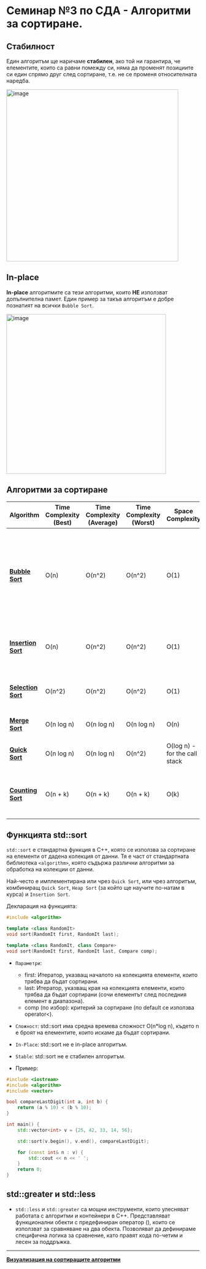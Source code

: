 # Семинар №3 по СДА - Алгоритми за сортиране.
## Стабилност
Един алгоритъм ще наричаме **стабилен**, ако той ни гарантира, че елементите, които са равни помежду си, няма да променят позициите си един спрямо друг след сортиране, т.е. не се променя относителната наредба.

<img width="448" alt="image" src="https://github.com/user-attachments/assets/cda82754-edd1-43d3-9a77-7cbdb3657773">


## In-place
**In-place** алгоритмите са тези алгоритми, които **НЕ** използват допълнителна памет. Един пример за такъв алгоритъм е добре познатият на всички `Bubble Sort`.

<img width="416" alt="image" src="https://github.com/user-attachments/assets/d2500499-3d3d-4251-865e-519140b3d367">


## Алгоритми за сортиране

| **Algorithm**   | **Time Complexity (Best)** | **Time Complexity (Average)** | **Time Complexity (Worst)** | **Space Complexity** | **In-Place** | **Stable** | **When Efficient**                     |
|-----------------|----------------------------|-------------------------------|-----------------------------|----------------------|--------------|------------|-----------------------------------------|
| [**Bubble Sort**](https://github.com/desiish/SDA_2024_2025/blob/main/Sem03/sorting_algorithms/bubble-sort.cpp) | O(n)                        | O(n^2)                        | O(n^2)                      | O(1)                 | Yes          | Yes        | Useful for smaller sets of elements or when the set is almost sorted, but inefficient for larger sets.|
| [**Insertion Sort**](https://github.com/desiish/SDA_2024_2025/blob/main/Sem03/sorting_algorithms/insertion-sort.cpp) | O(n)                     | O(n^2)                        | O(n^2)                      | O(1)                 | Yes          | Yes        | Useful for small datasets, or nearly sorted lists.|
| [**Selection Sort**](https://github.com/desiish/SDA_2024_2025/blob/main/Sem03/sorting_algorithms/selection-sort.cpp) | O(n^2)                   | O(n^2)                        | O(n^2)                      | O(1)                 | Yes          | No         | Useful when memory writes are costly.         |
| [**Merge Sort**](https://github.com/desiish/SDA_2024_2025/blob/main/Sem03/sorting_algorithms/merge-sort.cpp)  | O(n log n)                  | O(n log n)                    | O(n log n)                  | O(n)                 | No           | Yes        | Useful for large datasets.                    |
| [**Quick Sort**](https://github.com/desiish/SDA_2024_2025/blob/main/Sem03/sorting_algorithms/merge-sort.cpp)  | O(n log n)                  | O(n log n)                    | O(n^2)                      | O(log n) - for the call stack| Yes          | No         | Most general-purpose sorting.          |
| [**Counting Sort**](https://github.com/desiish/SDA_2024_2025/blob/main/Sem03/sorting_algorithms/counting-sort.cpp) | O(n + k)                  | O(n + k)                      | O(n + k)                    | O(k)                 | No           | Yes        | Usefule when the range of input values is limited.|

## Функцията std::sort
`std::sort` е стандартна функция в C++, която се използва за сортиране на елементи от дадена колекция от данни. Тя е част от стандартната библиотека `<algorithm>`, която съдържа различни алгоритми за обработка на колекции от данни.

Най-често е имплементирана или чрез `Quick Sort`, или чрез алгоритъм, комбиниращ `Quick Sort`, `Heap Sort` (за който ще научите по-натам в курса) и `Insertion Sort`. 

Декларация на функцията:
```c++
#include <algorithm>

template <class RandomIt>
void sort(RandomIt first, RandomIt last);

template <class RandomIt, class Compare>
void sort(RandomIt first, RandomIt last, Compare comp);

```

- `Параметри`:
  - first: Итератор, указващ началото на колекцията елементи, които трябва да бъдат сортирани.
  - last: Итератор, указващ края на колекцията елементи, които трябва да бъдат сортирани (сочи елементът след последния елемент в диапазона).
  - comp (по избор): критерий за сортиране (по default се използва operator<).

- `Сложност`: std::sort има средна времева сложност O(n*log n), където n е броят на елементите, които искаме да бъдат сортирани.
- `In-Place`: std::sort не е in-place алгоритъм.
- `Stable`: std::sort не е стабилен алгоритъм.

- Пример:
```c++
#include <iostream>
#include <algorithm>
#include <vector>

bool compareLastDigit(int a, int b) {
    return (a % 10) < (b % 10); 
}

int main() {
    std::vector<int> v = {25, 42, 33, 14, 56};

    std::sort(v.begin(), v.end(), compareLastDigit);

    for (const int& n : v) {
        std::cout << n << ' ';
    }
    return 0;
}

```

## std::greater и std::less
- `std::less` и `std::greater` са мощни инструменти, които улесняват работата с алгоритми и контейнери в C++. Представляват функционални обекти с предефиниран оператор (), които се използват за сравняване на два обекта. Позволяват да дефинираме специфична логика за сравнение, като правят кода по-четим и лесен за поддръжка.
----
[**Визуализация на сортиращите алгоритми**](https://visualgo.net/en/sorting)
